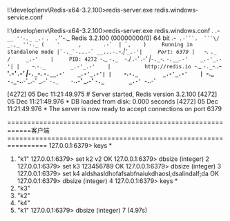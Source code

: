 I:\develop\env\Redis-x64-3.2.100>redis-server.exe redis.windows-service.conf

I:\develop\env\Redis-x64-3.2.100>redis-server.exe redis.windows.conf
                _._
           _.-``__ ''-._
      _.-``    `.  `_.  ''-._           Redis 3.2.100 (00000000/0) 64 bit
  .-`` .-```.  ```\/    _.,_ ''-._
 (    '      ,       .-`  | `,    )     Running in standalone mode
 |`-._`-...-` __...-.``-._|'` _.-'|     Port: 6379
 |    `-._   `._    /     _.-'    |     PID: 4272
  `-._    `-._  `-./  _.-'    _.-'
 |`-._`-._    `-.__.-'    _.-'_.-'|
 |    `-._`-._        _.-'_.-'    |           http://redis.io
  `-._    `-._`-.__.-'_.-'    _.-'
 |`-._`-._    `-.__.-'    _.-'_.-'|
 |    `-._`-._        _.-'_.-'    |
  `-._    `-._`-.__.-'_.-'    _.-'
      `-._    `-.__.-'    _.-'
          `-._        _.-'
              `-.__.-'

[4272] 05 Dec 11:21:49.975 # Server started, Redis version 3.2.100
[4272] 05 Dec 11:21:49.976 * DB loaded from disk: 0.000 seconds
[4272] 05 Dec 11:21:49.976 * The server is now ready to accept connections on port 6379

============================================================客户端================================================================
127.0.0.1:6379> keys *
1) "k1"
127.0.0.1:6379> set k2 v2
OK
127.0.0.1:6379> dbsize
(integer) 2
127.0.0.1:6379> set k3 123456789
OK
127.0.0.1:6379> dbsize
(integer) 3
127.0.0.1:6379> set k4 aldshasldhofafsabfnaiukdhaosl;dsalindalf;da
OK
127.0.0.1:6379> dbsize
(integer) 4
127.0.0.1:6379> keys *
1) "k3"
2) "k2"
3) "k4"
4) "k1"
127.0.0.1:6379> dbsize
(integer) 7
(4.97s)


